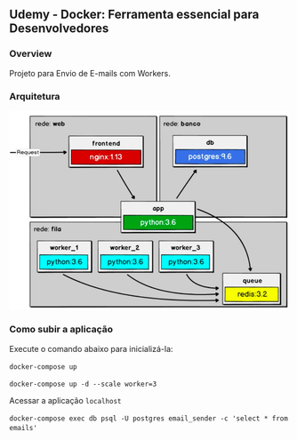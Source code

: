 ## Udemy - Docker: Ferramenta essencial para Desenvolvedores

### Overview
Projeto para Envio de E-mails com Workers.

### Arquitetura
![alt text](https://github.com/Rafael-Pieri/docker-udemy/blob/master/images/worker-architecture.png)

### Como subir a aplicação
Execute o comando abaixo para inicializá-la:

```docker-compose up```


```docker-compose up -d --scale worker=3```

Acessar a aplicação
```localhost```

```docker-compose exec db psql -U postgres email_sender -c 'select * from emails'```
